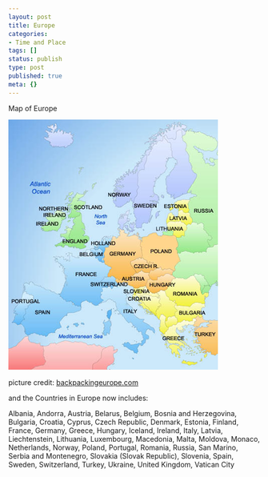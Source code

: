 ```yaml
---
layout: post
title: Europe
categories:
- Time and Place
tags: []
status: publish
type: post
published: true
meta: {}
---
```

Map of Europe

![](/img/map_of_europe.jpg)

picture credit: [backpackingeurope.com](http://backpackingeurope.com/)

and the Countries in Europe now includes:

Albania, Andorra, Austria, Belarus, Belgium, Bosnia and Herzegovina, Bulgaria, Croatia, Cyprus, Czech Republic, Denmark, Estonia, Finland, France, Germany, Greece, Hungary, Iceland, Ireland, Italy, Latvia, Liechtenstein, Lithuania, Luxembourg, Macedonia, Malta, Moldova, Monaco, Netherlands, Norway, Poland, Portugal, Romania, Russia, San Marino, Serbia and Montenegro, Slovakia (Slovak Republic), Slovenia, Spain, Sweden, Switzerland, Turkey, Ukraine, United Kingdom, Vatican City

